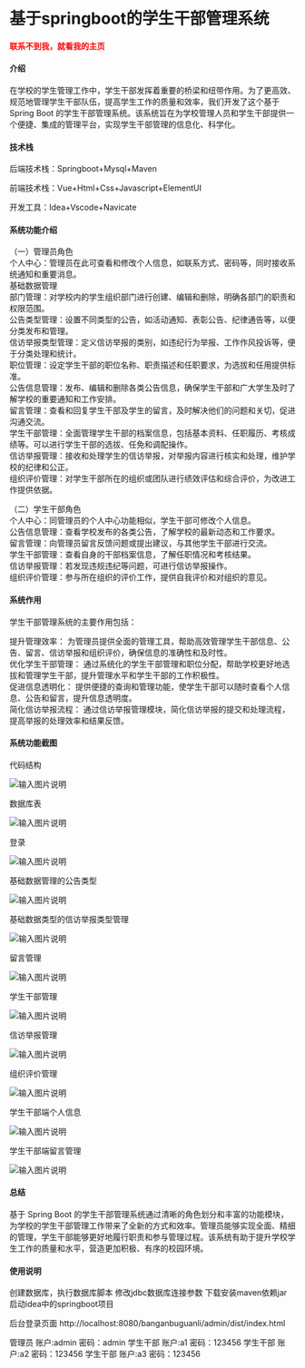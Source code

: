 # 基于springboot的学生干部管理系统

<h4 style='color:red'>联系不到我，就看我的主页 </h4> 
 
#### 介绍

在学校的学生管理工作中，学生干部发挥着重要的桥梁和纽带作用。为了更高效、规范地管理学生干部队伍，提高学生工作的质量和效率，我们开发了这个基于 Spring Boot 的学生干部管理系统。该系统旨在为学校管理人员和学生干部提供一个便捷、集成的管理平台，实现学生干部管理的信息化、科学化。

#### 技术栈

后端技术栈：Springboot+Mysql+Maven

前端技术栈：Vue+Html+Css+Javascript+ElementUI

开发工具：Idea+Vscode+Navicate

#### 系统功能介绍

（一）管理员角色  
个人中心：管理员在此可查看和修改个人信息，如联系方式、密码等，同时接收系统通知和重要消息。  
基础数据管理  
部门管理：对学校内的学生组织部门进行创建、编辑和删除，明确各部门的职责和权限范围。  
公告类型管理：设置不同类型的公告，如活动通知、表彰公告、纪律通告等，以便分类发布和管理。  
信访举报类型管理：定义信访举报的类别，如违纪行为举报、工作作风投诉等，便于分类处理和统计。  
职位管理：设定学生干部的职位名称、职责描述和任职要求，为选拔和任用提供标准。  
公告信息管理：发布、编辑和删除各类公告信息，确保学生干部和广大学生及时了解学校的重要通知和工作安排。  
留言管理：查看和回复学生干部及学生的留言，及时解决他们的问题和关切，促进沟通交流。  
学生干部管理：全面管理学生干部的档案信息，包括基本资料、任职履历、考核成绩等。可以进行学生干部的选拔、任免和调配操作。  
信访举报管理：接收和处理学生的信访举报，对举报内容进行核实和处理，维护学校的纪律和公正。  
组织评价管理：对学生干部所在的组织或团队进行绩效评估和综合评价，为改进工作提供依据。  

（二）学生干部角色  
个人中心：同管理员的个人中心功能相似，学生干部可修改个人信息。  
公告信息管理：查看学校发布的各类公告，了解学校的最新动态和工作要求。  
留言管理：向管理员留言反馈问题或提出建议，与其他学生干部进行交流。  
学生干部管理：查看自身的干部档案信息，了解任职情况和考核结果。  
信访举报管理：若发现违规违纪等问题，可进行信访举报操作。  
组织评价管理：参与所在组织的评价工作，提供自我评价和对组织的意见。  

#### 系统作用

学生干部管理系统的主要作用包括：  

提升管理效率： 为管理员提供全面的管理工具，帮助高效管理学生干部信息、公告、留言、信访举报和组织评价，确保信息的准确性和及时性。  
优化学生干部管理： 通过系统化的学生干部管理和职位分配，帮助学校更好地选拔和管理学生干部，提升管理水平和学生干部的工作积极性。  
促进信息透明化： 提供便捷的查询和管理功能，使学生干部可以随时查看个人信息、公告和留言，提升信息透明度。  
简化信访举报流程： 通过信访举报管理模块，简化信访举报的提交和处理流程，提高举报的处理效率和结果反馈。  

#### 系统功能截图

代码结构

![输入图片说明](images/49579be0d75e04909c24bf0f71abc6e.png)

数据库表

![输入图片说明](images/43a8e716501a45cbc0845fa75d40668.png)

登录

![输入图片说明](images/8f52c327d26166cc1e8d6ca6df87e8d.png)

基础数据管理的公告类型

![输入图片说明](images/c8a0b62c9df4d84cf3e83f31860f173.png)

基础数据类型的信访举报类型管理

![输入图片说明](images/9c62d436cb74169e6f114ab0aff5576.png)

留言管理

![输入图片说明](images/d4bb3d1aa33697c17b84fe4be077bf8.png)

学生干部管理

![输入图片说明](images/3ee045fdfdbaa1d3b8d23fc1536b86c.png)

信访举报管理

![输入图片说明](images/b1304e77e62dfeee04b27f454520972.png)

组织评价管理

![输入图片说明](images/f010de61485e65c961e8d5fa850f8a8.png)

学生干部端个人信息

![输入图片说明](images/a661b2f87aac825162308436ef26dc3.png)

学生干部端留言管理

![输入图片说明](images/d10f37adfc0f805216a0a3b2da3c322.png)

#### 总结

基于 Spring Boot 的学生干部管理系统通过清晰的角色划分和丰富的功能模块，为学校的学生干部管理工作带来了全新的方式和效率。管理员能够实现全面、精细的管理，学生干部能够更好地履行职责和参与管理过程。该系统有助于提升学校学生工作的质量和水平，营造更加积极、有序的校园环境。

#### 使用说明

创建数据库，执行数据库脚本 修改jdbc数据库连接参数 下载安装maven依赖jar 启动idea中的springboot项目

后台登录页面
http://localhost:8080/banganbuguanli/admin/dist/index.html

管理员				账户:admin 	密码：admin
学生干部				账户:a1 		密码：123456
学生干部				账户:a2 		密码：123456
学生干部				账户:a3 		密码：123456